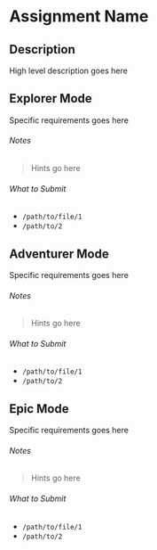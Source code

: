 # Assignment Name

## Description

High level description goes here

## Explorer Mode

Specific requirements goes here

###### Notes

> Hints go here

###### What to Submit

* `/path/to/file/1`
* `/path/to/2`

## Adventurer Mode

Specific requirements goes here

###### Notes

> Hints go here

###### What to Submit

* `/path/to/file/1`
* `/path/to/2`

## Epic Mode

Specific requirements goes here

###### Notes

> Hints go here

###### What to Submit

* `/path/to/file/1`
* `/path/to/2`
